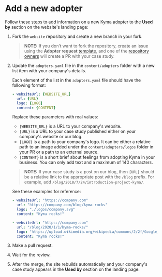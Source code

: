 # Add a new adopter

Follow these steps to add information on a new Kyma adopter to the **Used by** section on the website's landing page:

1. Fork the `website` repository and create a new branch in your fork.

   > **NOTE:** If you don't want to fork the repository, create an issue using the **Adopter request** [template](https://github.com/kyma-project/website/issues/new?template=adopter-request.md), and one of the [repository owners](../CODEOWNERS) will create a PR with your case study.

2. Update the `adopters.yaml` file in the `content/adopters` folder with a new list item with your company's details.

   Each element of the list in the `adopters.yaml` file should have the following format:

   ``` yaml
   - websiteUrl: {WEBSITE_URL}
     url: {URL}
     logo: {LOGO}
     content: {CONTENT}
   ```

   Replace these parameters with real values:

   - `{WEBSITE_URL}` is a URL to your company's website.
   - `{URL}` is a URL to your case study published either on your company's website or our blog.
   - `{LOGO}` is a path to your company's logo. It can be either a relative path to an image added under the `content/adopters/logos` folder in your PR or a path to an external source.
   - `{CONTENT}` is a short brief about feelings from adopting Kyma in your business. You can only add text and a maximum of 140 characters.

   > **NOTE:** If your case study is a post on our blog, then `{URL}` should be a relative link to the appropriate post with the `/blog` prefix. For example, add `/blog/2018/7/24/introduction-project-kyma/`.

   See these examples for reference:

   ``` yaml
   - websiteUrl: "https://company.com"
     url: "https://company.com/blog/kyma-rocks"
     logo: "./logos/company.svg"
     content: "Kyma rocks!"
   ```

   ``` yaml
   - websiteUrl: "https://company.com"
     url: "/blog/2020/1/1/kyma-rocks/"
     logo: "https://upload.wikimedia.org/wikipedia/commons/2/2f/Google_2015_logo.svg"
     content: "Kyma rocks!"
   ```

3. Make a pull request.
4. Wait for the review.
5. After the merge, the site rebuilds automatically and your company's case study appears in the **Used by** section on the landing page.